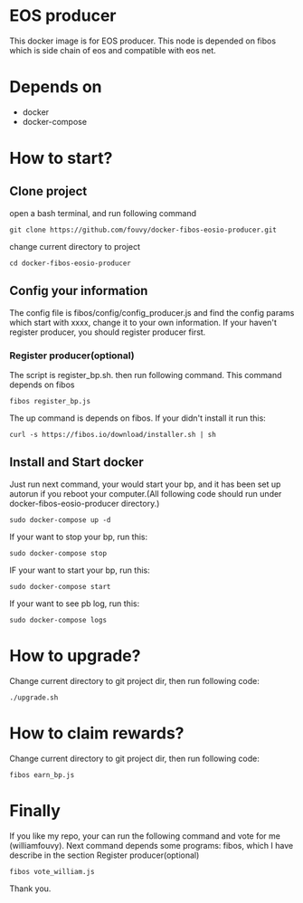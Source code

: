 EOS producer
===
This docker image is for EOS producer. This node is depended on fibos which is side chain of eos and compatible with eos net.
# Depends on
* docker
* docker-compose
# How to start?
## Clone project
open a bash terminal, and run following command
```
git clone https://github.com/fouvy/docker-fibos-eosio-producer.git
```
change current directory to project
```
cd docker-fibos-eosio-producer
```
## Config your information
The config file is fibos/config/config_producer.js and find the config params which start with xxxx, change it to your own information. 
If your haven't register producer, you should register producer first.
### Register producer(optional)
The script is register_bp.sh. then run following command. This command depends on fibos
```
fibos register_bp.js
```
The up command is depends on fibos. If your didn't install it run this:
```
curl -s https://fibos.io/download/installer.sh | sh
```
## Install and Start docker
Just run next command, your would start your bp, and it has been set up autorun if you reboot your computer.(All following code should run under docker-fibos-eosio-producer directory.)
```
sudo docker-compose up -d
```
If your want to stop your bp, run this:
```
sudo docker-compose stop
```
IF your want to start your bp, run this:
```
sudo docker-compose start
```
If your want to see pb log, run this:
```
sudo docker-compose logs
```
# How to upgrade?
Change current directory to git project dir, then run following code:
```
./upgrade.sh
```
# How to claim rewards?
Change current directory to git project dir, then run following code:
```
fibos earn_bp.js
```
# Finally
If you like my repo, your can run the following command and vote for me (williamfouvy).  Next command depends some programs: fibos, which I have describe in the section Register producer(optional)
```
fibos vote_william.js
```
Thank you.
